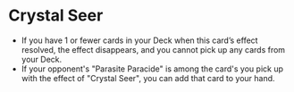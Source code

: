 # Crystal Seer

*   If you have 1 or fewer cards in your Deck when this card’s effect resolved, the effect disappears, and you cannot pick up any cards from your Deck.
*   If your opponent's "Parasite Paracide" is among the card's you pick up with the effect of "Crystal Seer", you can add that card to your hand.

